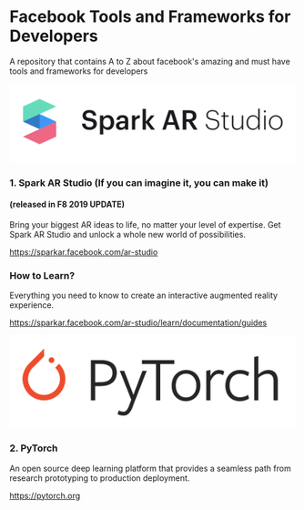 # Facebook Tools and Frameworks for Developers
A repository that contains A to Z about facebook's amazing and must have tools and frameworks for developers

<img src="https://raw.githubusercontent.com/isalmanhaider/facebook-tools-and-frameworks-for-developers/master/images/spark-ar-studio-logo.png">


### 1. Spark AR Studio (If you can imagine it, you can make it)
#### (released in F8 2019 UPDATE)

Bring your biggest AR ideas to life, no matter your level of expertise. Get Spark AR Studio and unlock a whole new world of possibilities.

https://sparkar.facebook.com/ar-studio


### How to Learn?
Everything you need to know to create an interactive augmented reality experience.

https://sparkar.facebook.com/ar-studio/learn/documentation/guides


<img src="https://raw.githubusercontent.com/isalmanhaider/facebook-tools-and-frameworks-for-developers/master/images/pytorch-logo.png">

### 2. PyTorch
An open source deep learning platform that provides a seamless path from research prototyping to production deployment.

https://pytorch.org

